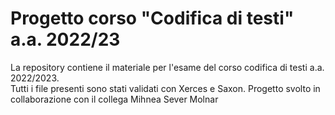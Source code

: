 # Progetto corso "Codifica di testi" a.a. 2022/23
La repository contiene il materiale per l'esame del corso codifica di testi a.a. 2022/2023.<br/>
Tutti i file presenti sono stati validati con Xerces e Saxon.
Progetto svolto in collaborazione con il collega Mihnea Sever Molnar
